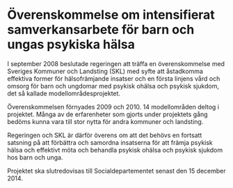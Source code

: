 # Överenskommelse om intensifierat samverkansarbete för barn och ungas psykiska hälsa

I september 2008 beslutade regeringen att träffa en överenskommelse med Sveriges Kommuner och Landsting (SKL) med syfte att åstadkomma effektiva former för hälsofrämjande insatser och en första linjens vård och omsorg för barn och ungdomar med psykisk ohälsa och psykisk sjukdom, det så kallade modellområdesprojektet.

Överenskommelsen förnyades 2009 och 2010\. 14 modellområden deltog i projektet. Många av de erfarenheter som gjorts under projektets gång bedöms kunna vara till stor nytta för andra kommuner och landsting.

Regeringen och SKL är därför överens om att det behövs en fortsatt satsning på att förbättra och samordna insatserna för att främja psykisk hälsa och effektivt möta och behandla psykisk ohälsa och psykisk sjukdom hos barn och unga.

Projektet ska slutredovisas till Socialdepartementet senast den 15 december 2014\.
